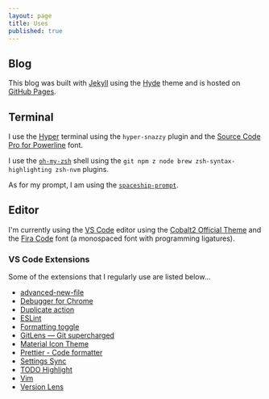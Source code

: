 ```yaml
---
layout: page
title: Uses
published: true
---
```


## Blog

This blog was built with [Jekyll](https://jekyllrb.com/) using the [Hyde](http://hyde.getpoole.com) theme and is hosted on [GitHub Pages](https://pages.github.com/).

## Terminal

I use the [Hyper](https://hyper.is/) terminal using the `hyper-snazzy` plugin and the [Source Code Pro for Powerline](https://github.com/powerline/fonts/tree/master/SourceCodePro) font.

I use the [`oh-my-zsh`](https://github.com/robbyrussell/oh-my-zsh) shell using the `git npm z node brew zsh-syntax-highlighting zsh-nvm` plugins.

As for my prompt, I am using the [`spaceship-prompt`](https://github.com/denysdovhan/spaceship-prompt).

## Editor

I'm currently using the [VS Code](https://code.visualstudio.com/) editor using the [Cobalt2 Official Theme](https://marketplace.visualstudio.com/items?itemName=wesbos.theme-cobalt2) and the [Fira Code](https://github.com/tonsky/FiraCode) font (a monospaced font with programming ligatures).

### VS Code Extensions

Some of the extensions that I regularly use are listed below...

* [advanced-new-file](https://marketplace.visualstudio.com/items?itemName=patbenatar.advanced-new-file)
* [Debugger for Chrome](https://marketplace.visualstudio.com/items?itemName=msjsdiag.debugger-for-chrome)
* [Duplicate action](https://marketplace.visualstudio.com/items?itemName=mrmlnc.vscode-duplicate)
* [ESLint](https://marketplace.visualstudio.com/items?itemName=dbaeumer.vscode-eslint)
* [Formatting toggle](https://marketplace.visualstudio.com/items?itemName=tombonnike.vscode-status-bar-format-toggle)
* [GitLens — Git supercharged](https://marketplace.visualstudio.com/items?itemName=eamodio.gitlens)
* [Material Icon Theme](https://marketplace.visualstudio.com/items?itemName=PKief.material-icon-theme)
* [Prettier - Code formatter](https://marketplace.visualstudio.com/items?itemName=esbenp.prettier-vscode)
* [Settings Sync](https://marketplace.visualstudio.com/items?itemName=Shan.code-settings-sync) 
* [TODO Highlight](https://marketplace.visualstudio.com/items?itemName=wayou.vscode-todo-highlight)
* [Vim](https://marketplace.visualstudio.com/items?itemName=vscodevim.vim)
* [Version Lens](https://marketplace.visualstudio.com/items?itemName=pflannery.vscode-versionlens)

